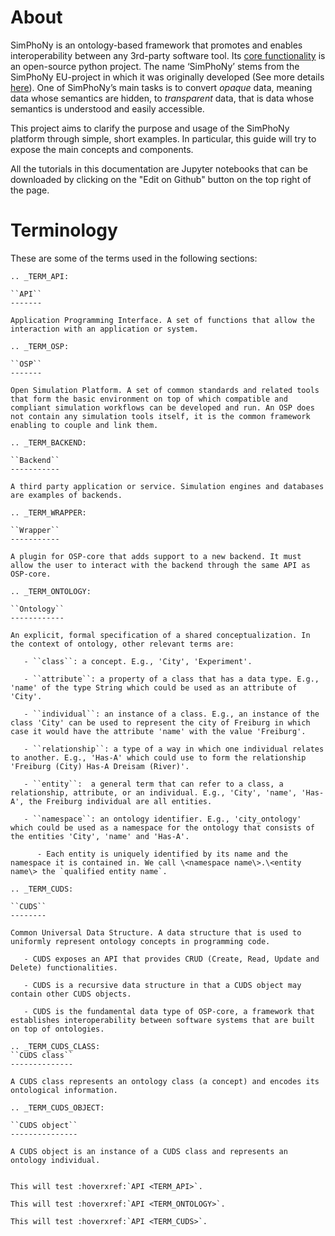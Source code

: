 # About

SimPhoNy is an ontology-based framework that promotes and enables interoperability between any 3rd-party software tool.
Its [core functionality](https://github.com/simphony/osp-core) is an open-source python project.
The name ‘SimPhoNy’ stems from the SimPhoNy EU-project in which it was originally developed
(See more details [here](https://www.simphony-project.eu/)). 
One of SimPhoNy’s main tasks is to convert *opaque* data, meaning data whose semantics are hidden, to *transparent* data, that is data whose semantics is understood and easily accessible.

This project aims to clarify the purpose and usage of the SimPhoNy platform through simple, short examples.
In particular, this guide will try to expose the main concepts and components.

All the tutorials in this documentation are Jupyter notebooks that can be downloaded
by clicking on the "Edit on Github" button on the top right of the page.

# Terminology
These are some of the terms used in the following sections:

```eval_rst
.. _TERM_API:

``API``
-------

Application Programming Interface. A set of functions that allow the interaction with an application or system.

.. _TERM_OSP:

``OSP``
-------

Open Simulation Platform. A set of common standards and related tools that form the basic environment on top of which compatible and compliant simulation workflows can be developed and run. An OSP does not contain any simulation tools itself, it is the common framework enabling to couple and link them.

.. _TERM_BACKEND:

``Backend``
-----------

A third party application or service. Simulation engines and databases are examples of backends.

.. _TERM_WRAPPER:

``Wrapper``
-----------

A plugin for OSP-core that adds support to a new backend. It must allow the user to interact with the backend through the same API as OSP-core.

.. _TERM_ONTOLOGY:

``Ontology``
------------

An explicit, formal specification of a shared conceptualization. In the context of ontology, other relevant terms are:

   - ``class``: a concept. E.g., 'City', 'Experiment'.

   - ``attribute``: a property of a class that has a data type. E.g., 'name' of the type String which could be used as an attribute of 'City'.

   - ``individual``: an instance of a class. E.g., an instance of the class 'City' can be used to represent the city of Freiburg in which case it would have the attribute 'name' with the value 'Freiburg'.

   - ``relationship``: a type of a way in which one individual relates to another. E.g., 'Has-A' which could use to form the relationship 'Freiburg (City) Has-A Dreisam (River)'.

   - ``entity``:  a general term that can refer to a class, a relationship, attribute, or an individual. E.g., 'City', 'name', 'Has-A', the Freiburg individual are all entities.

   - ``namespace``: an ontology identifier. E.g., 'city_ontology' which could be used as a namespace for the ontology that consists of the entities 'City', 'name' and 'Has-A'.

      - Each entity is uniquely identified by its name and the namespace it is contained in. We call \<namespace name\>.\<entity name\> the `qualified entity name`.

.. _TERM_CUDS:

``CUDS``
--------

Common Universal Data Structure. A data structure that is used to uniformly represent ontology concepts in programming code.

   - CUDS exposes an API that provides CRUD (Create, Read, Update and Delete) functionalities.

   - CUDS is a recursive data structure in that a CUDS object may contain other CUDS objects.

   - CUDS is the fundamental data type of OSP-core, a framework that establishes interoperability between software systems that are built on top of ontologies.

.. _TERM_CUDS_CLASS:
``CUDS class``
--------------

A CUDS class represents an ontology class (a concept) and encodes its ontological information.

.. _TERM_CUDS_OBJECT:

``CUDS object``
---------------

A CUDS object is an instance of a CUDS class and represents an ontology individual.
```

```eval_rst

This will test :hoverxref:`API <TERM_API>`.

This will test :hoverxref:`API <TERM_ONTOLOGY>`.

This will test :hoverxref:`API <TERM_CUDS>`.
```
